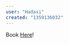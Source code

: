 ```yaml
---
user: "Hadasi"
created: "1359136032"
---
```


Book [Here](http://v4w-retina-of-the-minds-eye.eventbrite.co.uk/)!
